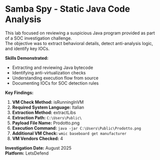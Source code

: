 # Samba Spy - Static Java Code Analysis

This lab focused on reviewing a suspicious Java program provided as part of a SOC investigation challenge.  
The objective was to extract behavioral details, detect anti-analysis logic, and identify key IOCs.

**Skills Demonstrated:**
- Extracting and reviewing Java bytecode
- Identifying anti-virtualization checks
- Understanding execution flow from source
- Documenting IOCs for SOC detection rules

**Key Findings:**
1. **VM Check Method:** isRunningInVM
2. **Required System Language:** Italian
3. **Extraction Method:** extractLibs
4. **Extraction Path:** `C:\Users\Public\`
5. **Payload File Name:** Prodotto.png
6. **Execution Command:** `java -jar C:\Users\Public\Prodotto.png`
7. **Additional VM Check:** `wmic baseboard get manufacturer`
8. **VM Vendors Checked:** 4

**Investigation Date:** August 2025  
**Platform:** LetsDefend
